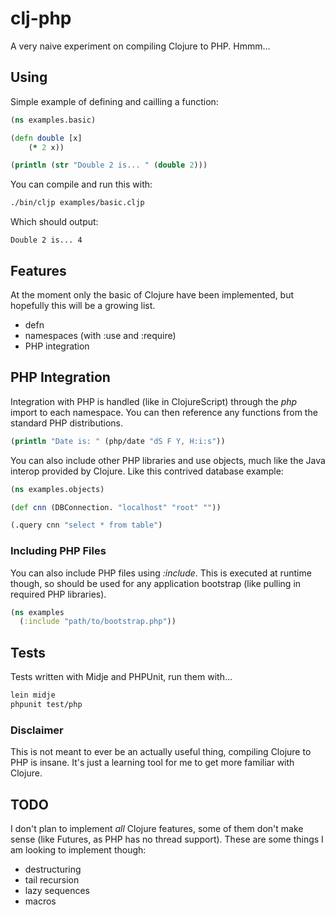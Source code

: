 # clj-php

A very naive experiment on compiling Clojure to PHP.  Hmmm...

## Using

Simple example of defining and cailling a function:

```clojure
(ns examples.basic)

(defn double [x]
    (* 2 x))

(println (str "Double 2 is... " (double 2)))
```

You can compile and run this with:

```bash
./bin/cljp examples/basic.cljp
```

Which should output:

```
Double 2 is... 4
```

## Features

At the moment only the basic of Clojure have been implemented, but hopefully this will be a growing list.

* defn
* namespaces (with :use and :require)
* PHP integration

## PHP Integration

Integration with PHP is handled (like in ClojureScript) through the *php* import to each namespace.  You
can then reference any functions from the standard PHP distributions.

```clojure
(println "Date is: " (php/date "dS F Y, H:i:s"))
```

You can also include other PHP libraries and use objects, much like the Java interop provided by Clojure.
Like this contrived database example:

```clojure
(ns examples.objects)

(def cnn (DBConnection. "localhost" "root" ""))

(.query cnn "select * from table")
```

### Including PHP Files

You can also include PHP files using *:include*.  This is executed at runtime though, so should be used
for any application bootstrap (like pulling in required PHP libraries).

```clojure
(ns examples
  (:include "path/to/bootstrap.php"))
```

## Tests

Tests written with Midje and PHPUnit, run them with...

```bash
lein midje
phpunit test/php
```

### Disclaimer

This is not meant to ever be an actually useful thing, compiling Clojure to PHP is insane.  It's just
a learning tool for me to get more familiar with Clojure.

## TODO

I don't plan to implement *all* Clojure features, some of them don't make sense (like Futures, as PHP
has no thread support).  These are some things I am looking to implement though:

* destructuring
* tail recursion
* lazy sequences
* macros

